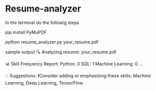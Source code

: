 # Resume-analyzer


In the terminal do the followig steps


pip install PyMuPDF


python resume_analyzer.py your_resume.pdf


sample output
🔍 Analyzing resume: your_resume.pdf

📊 Skill Frequency Report:
Python: 3
SQL: 1
Machine Learning: 0
...

💡 Suggestions:
❗Consider adding or emphasizing these skills:
Machine Learning, Deep Learning, TensorFlow
